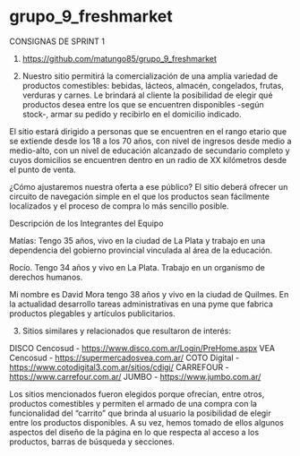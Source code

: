 # grupo_9_freshmarket

CONSIGNAS DE SPRINT 1

1) https://github.com/matungo85/grupo_9_freshmarket

2) Nuestro sitio permitirá la comercialización de una amplia variedad de productos comestibles: bebidas, lácteos, almacén, congelados, frutas, verduras y carnes. 
Le brindará al cliente la posibilidad de elegir qué productos desea entre los que se encuentren disponibles -según stock-, armar su pedido y recibirlo en el domicilio indicado.

El sitio estará dirigido a personas que se encuentren en el rango etario que se extiende desde los 18 a los 70 años, con nivel de ingresos desde medio a medio-alto, con un nivel de educación alcanzado de secundario completo y cuyos domicilios se encuentren dentro en un radio de XX kilómetros desde el punto de venta. 

¿Cómo ajustaremos nuestra oferta a ese público? El sitio deberá ofrecer un circuito de navegación simple en el que los productos sean fácilmente localizados y el proceso de compra lo más sencillo posible. 

Descripción de los Integrantes del Equipo

Matías: Tengo 35 años, vivo en la ciudad de La Plata y trabajo en una dependencia del gobierno provincial vinculada al área de la educación. 

Rocío. Tengo 34 años y vivo en La Plata. Trabajo en un organismo de derechos humanos. 

Mi nombre es David Mora tengo 38 años y vivo en la ciudad de Quilmes. En la actualidad desarrollo tareas administrativas en una pyme que fabrica productos plegables y artículos publicitarios.



3) Sitios similares y relacionados que resultaron de interés:

DISCO Cencosud - https://www.disco.com.ar/Login/PreHome.aspx
VEA Cencosud - https://supermercadosvea.com.ar/
COTO Digital - https://www.cotodigital3.com.ar/sitios/cdigi/
CARREFOUR - https://www.carrefour.com.ar/
JUMBO - https://www.jumbo.com.ar/

Los sitios mencionados fueron elegidos porque ofrecían, entre otros, productos comestibles y permiten el armado de una compra con la funcionalidad del “carrito” que brinda al usuario la posibilidad de elegir entre los productos disponibles.
A su vez, hemos tomado de ellos algunos aspectos del diseño de la página en lo que respecta al acceso a los productos, barras de búsqueda y secciones.
